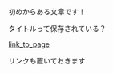 
初めからある文章です！


タイトルって保存されている？


[link_to_page](3fc6b9ad-1283-4bbe-9b6e-e3f447c096b3)


リンクも置いておきます

